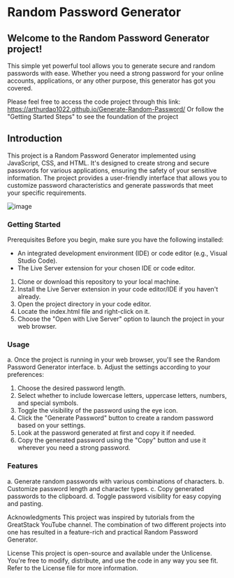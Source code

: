 # Random Password Generator


## Welcome to the Random Password Generator project!
This simple yet powerful tool allows you to generate secure and random passwords with ease. Whether you need a strong password for your online accounts, applications, or any other purpose, this generator has got you     covered.


Please feel free to access the code project through this link: https://arthurdao1022.github.io/Generate-Random-Password/
Or follow the "Getting Started Steps" to see the foundation of the project

## Introduction
  This project is a Random Password Generator implemented using JavaScript, CSS, and HTML. It's designed to create strong and secure passwords for various applications, ensuring the safety of your sensitive information.   The project provides a user-friendly interface that allows you to customize password characteristics and generate passwords that meet your specific requirements.


![image](https://github.com/ArthurDao1022/Generate-Random-Password/assets/129889354/3f5a19a3-25f0-4755-8164-b2172f107b01)


### Getting Started
Prerequisites
Before you begin, make sure you have the following installed:

 - An integrated development environment (IDE) or code editor (e.g., Visual Studio Code).
 - The Live Server extension for your chosen IDE or code editor.


1. Clone or download this repository to your local machine.
2. Install the Live Server extension in your code editor/IDE if you haven't already.
3. Open the project directory in your code editor.
4. Locate the index.html file and right-click on it.
5. Choose the "Open with Live Server" option to launch the project in your web browser.

   
### Usage
a. Once the project is running in your web browser, you'll see the Random Password Generator interface.
b. Adjust the settings according to your preferences:

1. Choose the desired password length.
2. Select whether to include lowercase letters, uppercase letters, numbers, and special symbols.
3. Toggle the visibility of the password using the eye icon.
4. Click the "Generate Password" button to create a random password based on your settings.
5. Look at the password generated at first and copy it if needed. 
6. Copy the generated password using the "Copy" button and use it wherever you need a strong password.

### Features
a. Generate random passwords with various combinations of characters.
b. Customize password length and character types.
c. Copy generated passwords to the clipboard.
d. Toggle password visibility for easy copying and pasting.


Acknowledgments
This project was inspired by tutorials from the GreatStack YouTube channel. The combination of two different projects into one has resulted in a feature-rich and practical Random Password Generator.

License
This project is open-source and available under the Unlicense. You're free to modify, distribute, and use the code in any way you see fit. Refer to the License file for more information.
